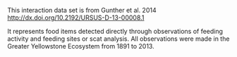 This interaction data set is from Gunther et al. 2014 http://dx.doi.org/10.2192/URSUS-D-13-00008.1

It represents food items detected directly through observations of feeding activity and feeding sites or scat analysis. All observations were made in the Greater Yellowstone Ecosystem from 1891 to 2013.
